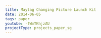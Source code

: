 ```yaml
---
title: Maytag Changing Picture Launch Kit
date: 2014-06-05
tags: paper
youtube: -fWmTKhjzAU
projectType: projects_paper_sg
---
```

